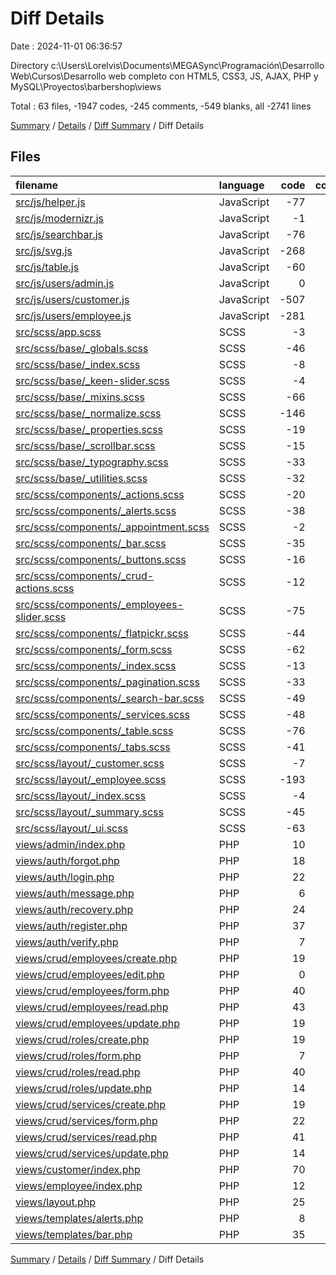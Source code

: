 # Diff Details

Date : 2024-11-01 06:36:57

Directory c:\\Users\\Lorelvis\\Documents\\MEGASync\\Programación\\Desarrollo Web\\Cursos\\Desarrollo web completo con HTML5, CSS3, JS, AJAX, PHP y MySQL\\Proyectos\\barbershop\\views

Total : 63 files,  -1947 codes, -245 comments, -549 blanks, all -2741 lines

[Summary](results.md) / [Details](details.md) / [Diff Summary](diff.md) / Diff Details

## Files
| filename | language | code | comment | blank | total |
| :--- | :--- | ---: | ---: | ---: | ---: |
| [src/js/helper.js](/src/js/helper.js) | JavaScript | -77 | -7 | -28 | -112 |
| [src/js/modernizr.js](/src/js/modernizr.js) | JavaScript | -1 | -2 | 0 | -3 |
| [src/js/searchbar.js](/src/js/searchbar.js) | JavaScript | -76 | -4 | -23 | -103 |
| [src/js/svg.js](/src/js/svg.js) | JavaScript | -268 | -50 | -64 | -382 |
| [src/js/table.js](/src/js/table.js) | JavaScript | -60 | -10 | -24 | -94 |
| [src/js/users/admin.js](/src/js/users/admin.js) | JavaScript | 0 | 0 | -1 | -1 |
| [src/js/users/customer.js](/src/js/users/customer.js) | JavaScript | -507 | -39 | -163 | -709 |
| [src/js/users/employee.js](/src/js/users/employee.js) | JavaScript | -281 | -5 | -89 | -375 |
| [src/scss/app.scss](/src/scss/app.scss) | SCSS | -3 | 0 | 0 | -3 |
| [src/scss/base/_globals.scss](/src/scss/base/_globals.scss) | SCSS | -46 | 0 | -5 | -51 |
| [src/scss/base/_index.scss](/src/scss/base/_index.scss) | SCSS | -8 | 0 | 0 | -8 |
| [src/scss/base/_keen-slider.scss](/src/scss/base/_keen-slider.scss) | SCSS | -4 | 0 | 0 | -4 |
| [src/scss/base/_mixins.scss](/src/scss/base/_mixins.scss) | SCSS | -66 | -1 | -12 | -79 |
| [src/scss/base/_normalize.scss](/src/scss/base/_normalize.scss) | SCSS | -146 | -129 | -75 | -350 |
| [src/scss/base/_properties.scss](/src/scss/base/_properties.scss) | SCSS | -19 | -4 | -5 | -28 |
| [src/scss/base/_scrollbar.scss](/src/scss/base/_scrollbar.scss) | SCSS | -15 | -3 | -3 | -21 |
| [src/scss/base/_typography.scss](/src/scss/base/_typography.scss) | SCSS | -33 | 0 | -2 | -35 |
| [src/scss/base/_utilities.scss](/src/scss/base/_utilities.scss) | SCSS | -32 | 0 | -9 | -41 |
| [src/scss/components/_actions.scss](/src/scss/components/_actions.scss) | SCSS | -20 | -5 | -5 | -30 |
| [src/scss/components/_alerts.scss](/src/scss/components/_alerts.scss) | SCSS | -38 | 0 | -8 | -46 |
| [src/scss/components/_appointment.scss](/src/scss/components/_appointment.scss) | SCSS | -2 | 0 | -2 | -4 |
| [src/scss/components/_bar.scss](/src/scss/components/_bar.scss) | SCSS | -35 | 0 | -9 | -44 |
| [src/scss/components/_buttons.scss](/src/scss/components/_buttons.scss) | SCSS | -16 | 0 | -2 | -18 |
| [src/scss/components/_crud-actions.scss](/src/scss/components/_crud-actions.scss) | SCSS | -12 | 0 | -2 | -14 |
| [src/scss/components/_employees-slider.scss](/src/scss/components/_employees-slider.scss) | SCSS | -75 | 0 | -14 | -89 |
| [src/scss/components/_flatpickr.scss](/src/scss/components/_flatpickr.scss) | SCSS | -44 | 0 | -14 | -58 |
| [src/scss/components/_form.scss](/src/scss/components/_form.scss) | SCSS | -62 | 0 | -11 | -73 |
| [src/scss/components/_index.scss](/src/scss/components/_index.scss) | SCSS | -13 | 0 | 0 | -13 |
| [src/scss/components/_pagination.scss](/src/scss/components/_pagination.scss) | SCSS | -33 | 0 | -8 | -41 |
| [src/scss/components/_search-bar.scss](/src/scss/components/_search-bar.scss) | SCSS | -49 | -7 | -12 | -68 |
| [src/scss/components/_services.scss](/src/scss/components/_services.scss) | SCSS | -48 | 0 | -9 | -57 |
| [src/scss/components/_table.scss](/src/scss/components/_table.scss) | SCSS | -76 | 0 | -13 | -89 |
| [src/scss/components/_tabs.scss](/src/scss/components/_tabs.scss) | SCSS | -41 | -1 | -7 | -49 |
| [src/scss/layout/_customer.scss](/src/scss/layout/_customer.scss) | SCSS | -7 | 0 | -1 | -8 |
| [src/scss/layout/_employee.scss](/src/scss/layout/_employee.scss) | SCSS | -193 | 0 | -38 | -231 |
| [src/scss/layout/_index.scss](/src/scss/layout/_index.scss) | SCSS | -4 | 0 | 0 | -4 |
| [src/scss/layout/_summary.scss](/src/scss/layout/_summary.scss) | SCSS | -45 | 0 | -9 | -54 |
| [src/scss/layout/_ui.scss](/src/scss/layout/_ui.scss) | SCSS | -63 | -1 | -15 | -79 |
| [views/admin/index.php](/views/admin/index.php) | PHP | 10 | 0 | 2 | 12 |
| [views/auth/forgot.php](/views/auth/forgot.php) | PHP | 18 | 0 | 4 | 22 |
| [views/auth/login.php](/views/auth/login.php) | PHP | 22 | 0 | 5 | 27 |
| [views/auth/message.php](/views/auth/message.php) | PHP | 6 | 0 | 1 | 7 |
| [views/auth/recovery.php](/views/auth/recovery.php) | PHP | 24 | 0 | 5 | 29 |
| [views/auth/register.php](/views/auth/register.php) | PHP | 37 | 0 | 9 | 46 |
| [views/auth/verify.php](/views/auth/verify.php) | PHP | 7 | 0 | 2 | 9 |
| [views/crud/employees/create.php](/views/crud/employees/create.php) | PHP | 19 | 0 | 5 | 24 |
| [views/crud/employees/edit.php](/views/crud/employees/edit.php) | PHP | 0 | 0 | 1 | 1 |
| [views/crud/employees/form.php](/views/crud/employees/form.php) | PHP | 40 | 0 | 6 | 46 |
| [views/crud/employees/read.php](/views/crud/employees/read.php) | PHP | 43 | 0 | 7 | 50 |
| [views/crud/employees/update.php](/views/crud/employees/update.php) | PHP | 19 | 0 | 5 | 24 |
| [views/crud/roles/create.php](/views/crud/roles/create.php) | PHP | 19 | 0 | 5 | 24 |
| [views/crud/roles/form.php](/views/crud/roles/form.php) | PHP | 7 | 0 | 1 | 8 |
| [views/crud/roles/read.php](/views/crud/roles/read.php) | PHP | 40 | 0 | 10 | 50 |
| [views/crud/roles/update.php](/views/crud/roles/update.php) | PHP | 14 | 0 | 4 | 18 |
| [views/crud/services/create.php](/views/crud/services/create.php) | PHP | 19 | 0 | 5 | 24 |
| [views/crud/services/form.php](/views/crud/services/form.php) | PHP | 22 | 0 | 3 | 25 |
| [views/crud/services/read.php](/views/crud/services/read.php) | PHP | 41 | 0 | 9 | 50 |
| [views/crud/services/update.php](/views/crud/services/update.php) | PHP | 14 | 0 | 6 | 20 |
| [views/customer/index.php](/views/customer/index.php) | PHP | 70 | 0 | 22 | 92 |
| [views/employee/index.php](/views/employee/index.php) | PHP | 12 | 23 | 5 | 40 |
| [views/layout.php](/views/layout.php) | PHP | 25 | 0 | 6 | 31 |
| [views/templates/alerts.php](/views/templates/alerts.php) | PHP | 8 | 0 | 1 | 9 |
| [views/templates/bar.php](/views/templates/bar.php) | PHP | 35 | 0 | 4 | 39 |

[Summary](results.md) / [Details](details.md) / [Diff Summary](diff.md) / Diff Details